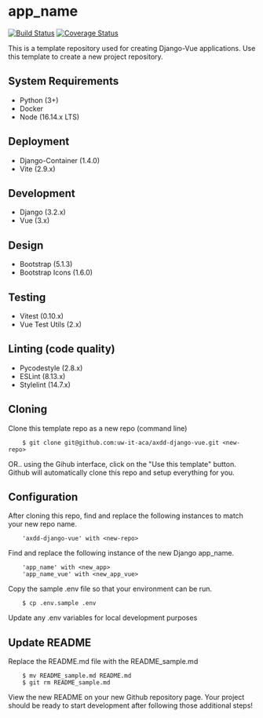 # app_name

[![Build Status](https://github.com/uw-it-aca/axdd-django-vue/workflows/Build%2C%20Test%20and%20Deploy/badge.svg?branch=main)](https://github.com/uw-it-aca/axdd-django-vue/actions)
[![Coverage Status](https://coveralls.io/repos/github/uw-it-aca/axdd-django-vue/badge.svg?branch=main)](https://coveralls.io/github/uw-it-aca/axdd-django-vue?branch=main)

This is a template repository used for creating Django-Vue applications. Use this template to create a new project repository.

## System Requirements

- Python (3+)
- Docker
- Node (16.14.x LTS)

## Deployment

- Django-Container (1.4.0)
- Vite (2.9.x)

## Development

- Django (3.2.x)
- Vue (3.x)

## Design

- Bootstrap (5.1.3)
- Bootstrap Icons (1.6.0)

## Testing

- Vitest (0.10.x)
- Vue Test Utils (2.x)

## Linting (code quality)
- Pycodestyle (2.8.x)
- ESLint (8.13.x)
- Stylelint (14.7.x)

## Cloning

Clone this template repo as a new repo (command line)

        $ git clone git@github.com:uw-it-aca/axdd-django-vue.git <new-repo>

OR.. using the Gihub interface, click on the "Use this template" button. Github will automatically clone this repo and setup everything for you.

## Configuration

After cloning this repo, find and replace the following instances to match your new repo name.

        'axdd-django-vue' with <new-repo>

Find and replace the following instance of the new Django app_name.

        'app_name' with <new_app>
        'app_name_vue' with <new_app_vue>

Copy the sample .env file so that your environment can be run.

        $ cp .env.sample .env

Update any .env variables for local development purposes

## Update README

Replace the README.md file with the README_sample.md

        $ mv README_sample.md README.md
        $ git rm README_sample.md

View the new README on your new Github repository page. Your project should be ready to start development after following those additional steps!

